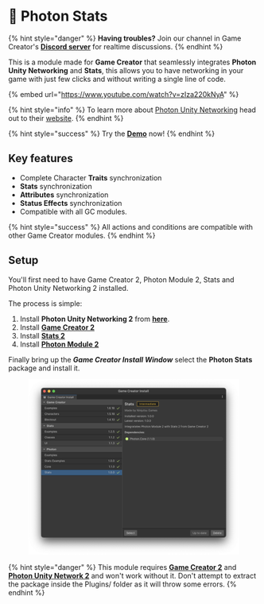 # 💫 Photon Stats

{% hint style="danger" %}
**Having troubles?** Join our channel in Game Creator's [**Discord server**](https://discord.com/invite/99bbWBzKDX) for realtime discussions.
{% endhint %}

This is a module made for **Game Creator** that seamlessly integrates **Photon Unity Networking** and **Stats**, this allows you to have networking in your game with just few clicks and without writing a single line of code.

{% embed url="https://www.youtube.com/watch?v=zIza220kNyA" %}

{% hint style="info" %}
To learn more about [Photon Unity Networking](https://doc.photonengine.com/en-us/pun/current/demos-and-tutorials/pun-basics-tutorial/intro) head out to their [website](https://doc.photonengine.com/en-us/pun/current/demos-and-tutorials/pun-basics-tutorial/intro).
{% endhint %}

{% hint style="success" %}
Try the [**Demo**](https://hjupter.itch.io/photon-stats-game-creator-2) now!
{% endhint %}

## Key features <a href="#key-features" id="key-features"></a>

* Complete Character **Traits** synchronization
* **Stats** synchronization
* **Attributes** synchronization
* **Status Effects** synchronization
* Compatible with all GC modules.

{% hint style="success" %}
All actions and conditions are compatible with other Game Creator modules.
{% endhint %}

## Setup <a href="#setup" id="setup"></a>

You'll first need to have Game Creator 2, Photon Module 2, Stats and Photon Unity Networking 2 installed.

The process is simple:

1. Install  **Photon Unity Networking 2** from [**here**](https://www.assetstore.unity3d.com/en/#!/content/1786).
2. Install [**Game Creator 2**](https://assetstore.unity.com/packages/tools/game-toolkits/game-creator-2-203069)
3. Install [**Stats 2**](https://assetstore.unity.com/packages/tools/utilities/stats-2-206959)
4. Install [**Photon Module 2**](https://assetstore.unity.com/packages/tools/network/photon-module-2-game-creator-2-248274)

Finally bring up the _**Game Creator Install Window**_ select the **Photon Stats** package and install it.

<figure><img src="../../.gitbook/assets/image (47).png" alt=""><figcaption></figcaption></figure>

{% hint style="danger" %}
This module requires [**Game Creator 2**](https://assetstore.unity.com/packages/tools/game-toolkits/game-creator-2-203069) and [**Photon Unity Network 2**](https://assetstore.unity.com/packages/tools/network/pun-2-free-119922) and won't work without it. Don't attempt to extract the package inside the Plugins/ folder as it will throw some errors.
{% endhint %}
